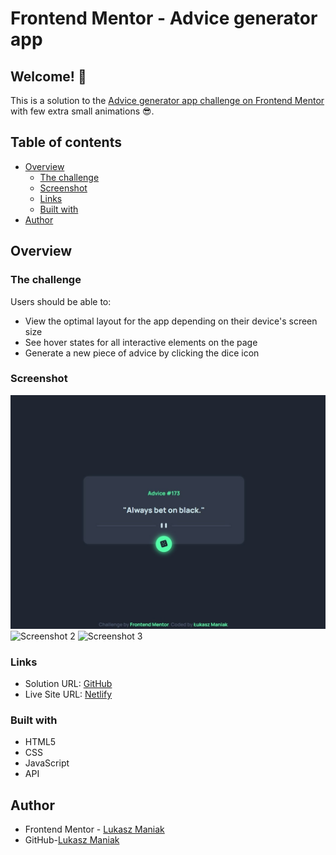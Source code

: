 # Frontend Mentor - Advice generator app

## Welcome! 👋

This is a solution to the [Advice generator app challenge on Frontend Mentor](https://www.frontendmentor.io/challenges/advice-generator-app-QdUG-13db) with few extra small animations 😎.

## Table of contents

- [Overview](#overview)
  - [The challenge](#the-challenge)
  - [Screenshot](#screenshot)
  - [Links](#links)
  - [Built with](#built-with)
- [Author](#author)

## Overview

### The challenge

Users should be able to:

- View the optimal layout for the app depending on their device's screen size
- See hover states for all interactive elements on the page
- Generate a new piece of advice by clicking the dice icon

### Screenshot

![Screenshot 1](/screenshots/advice-generator-app-ss1.jpg?raw=true 'Screenshot 1')
![Screenshot 2](/screenshots/advice-generator-app-ss2.jpg?raw=true 'Screenshot 2')
![Screenshot 3](/screenshots/advice-generator-app-ss3.jpg?raw=true 'Screenshot 3')

### Links

- Solution URL: [GitHub](https://github.com/Mejniak/Frontend-Mentor---Advice-generator-app)
- Live Site URL: [Netlify](https://advicegeneratorapp-lukaszmaniak.netlify.app)

### Built with

- HTML5
- CSS
- JavaScript
- API

## Author

- Frontend Mentor - [Lukasz Maniak](https://www.frontendmentor.io/profile/Mejniak)
- GitHub-[Lukasz Maniak](https://github.com/Mejniak)
